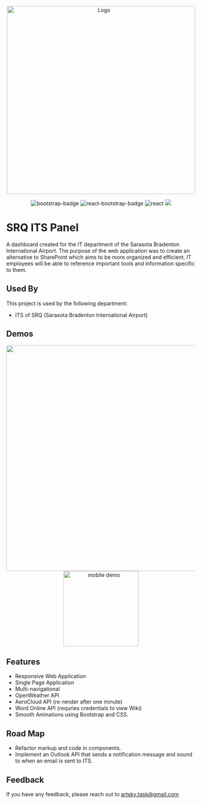 <p align = "center">
<img src = "https://raw.githubusercontent.com/artsky-bot/srq-its-panel/main/srq-readme-logo.png" alt = "Logo" width = "500"/></p>

<p align = "center">
<img src = "https://img.shields.io/badge/Bootstrap-5.2.3-7952B3?logo=bootstrap&style=flat" alt = "bootstrap-badge"/> <img src = "https://img.shields.io/badge/React--Bootstrap-2.7.2-61DAFB?logo=react&style=flat" alt = "react-bootstrap-badge"/> <img src = "https://img.shields.io/badge/React-18.2.0-61DAFB?logo=react&style=flat" alt = "react"/> <img src = "https://img.shields.io/badge/gh--pages-5.0.0-white?logo=github&style=flat"/>
</p>

# SRQ ITS Panel

A dashboard created for the IT department of the Sarasota Bradenton International Airport. The purpose of the web application was to create an alternative to SharePoint which aims to be more organized and efficient. IT employees will be able to reference important tools and information specific to them.

## Used By

This project is used by the following department:

- ITS of SRQ (Sarasota Bradenton International Airport)

## Demos

<p align="center"> 
<img src = "https://github.com/artsky-bot/srq-its-panel/blob/main/srq-readme-demo.gif?raw=true" width = "600"/>

<img src = "https://github.com/artsky-bot/srq-its-panel/blob/main/srq-mobile-readme-demo.gif?raw=true" alt = "mobile demo" width = "200"/>
</p>

## Features

- Responsive Web Application
- Single Page Application
- Multi-navigational
- OpenWeather API
- AeroCloud API (re-render after one minute)
- Word Online API (requries credentials to view Wiki)
- Smooth Animations using Bootstrap and CSS.

## Road Map

- Refactor markup and code in components.
- Implement an Outlook API that sends a notification message and sound to when an email is sent to ITS.

## Feedback

If you have any feedback, please reach out to artsky.task@gmail.com
